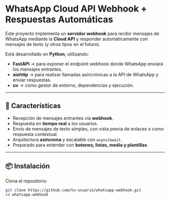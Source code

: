# WhatsApp Cloud API Webhook + Respuestas Automáticas

Este proyecto implementa un **servidor webhook** para recibir mensajes de WhatsApp mediante la **Cloud API** y responder automáticamente con mensajes de texto (y otros tipos en el futuro).

Está desarrollado en **Python**, utilizando:

- **FastAPI** → para exponer el endpoint webhook donde WhatsApp enviará los mensajes entrantes.
- **aiohttp** → para realizar llamadas asincrónicas a la API de WhatsApp y enviar respuestas.
- **uv** → como gestor de entorno, dependencias y ejecución.

---

## 🚀 Características

- Recepción de mensajes entrantes vía **webhook**.
- Respuesta en **tiempo real** a los usuarios.
- Envío de mensajes de texto simples, con vista previa de enlaces o como respuesta contextual.
- Arquitectura **asíncrona** y escalable con `async`/`await`.
- Preparado para extender con **botones, listas, media y plantillas**.

---

## 📦 Instalación

Clona el repositorio:

```bash
git clone https://github.com/tu-usuario/whatsapp-webhook.git
cd whatsapp-webhook

